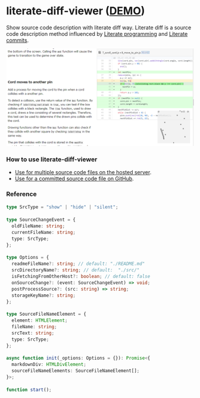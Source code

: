 # literate-diff-viewer ([DEMO](https://abagames.github.io/literate-diff-viewer/pinclimb/))

Show source code description with literate diff way. Literate diff is a source code description method influenced by [Literate programming](https://en.wikipedia.org/wiki/Literate_programming) and [Literate commits](http://www.petecorey.com/blog/2016/07/11/literate-commits/).

<img src="./docs/screenshot.png" alt="screenshot"/>

### How to use literate-diff-viewer

- [Use for multiple source code files on the hosted server](https://abagames.github.io/literate-diff-viewer/literate-diff-viewer/).
- [Use for a committed source code file on GitHub](https://abagames.github.io/literate-diff-viewer/literate-diff-viewer-for-commits/).

### Reference

```ts
type SrcType = "show" | "hide" | "silent";

type SourceChangeEvent = {
  oldFileName: string;
  currentFileName: string;
  type: SrcType;
};

type Options = {
  readmeFileName?: string; // default: "./README.md"
  srcDirectoryName?: string; // default:  "./src/"
  isFetchingFromOtherHost?: boolean; // default: false
  onSourceChange?: (event: SourceChangeEvent) => void;
  postProcessSource?: (src: string) => string;
  storageKeyName?: string;
};

type SourceFileNameElement = {
  element: HTMLElement;
  fileName: string;
  srcText: string;
  type: SrcType;
};

async function init(_options: Options = {}): Promise<{
  markdownDiv: HTMLDivElement;
  sourceFileNameElements: SourceFileNameElement[];
}>;

function start();
```
